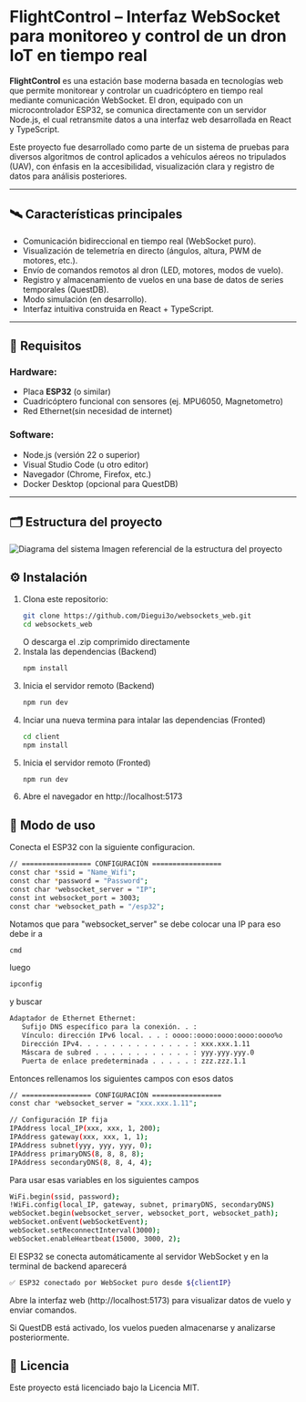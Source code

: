 # FlightControl – Interfaz WebSocket para monitoreo y control de un dron IoT en tiempo real

**FlightControl** es una estación base moderna basada en tecnologías web que permite monitorear y controlar un cuadricóptero en tiempo real mediante comunicación WebSocket. El dron, equipado con un microcontrolador ESP32, se comunica directamente con un servidor Node.js, el cual retransmite datos a una interfaz web desarrollada en React y TypeScript.

Este proyecto fue desarrollado como parte de un sistema de pruebas para diversos algoritmos de control aplicados a vehículos aéreos no tripulados (UAV), con énfasis en la accesibilidad, visualización clara y registro de datos para análisis posteriores.

---

## 🛰️ Características principales

- Comunicación bidireccional en tiempo real (WebSocket puro).
- Visualización de telemetría en directo (ángulos, altura, PWM de motores, etc.).
- Envío de comandos remotos al dron (LED, motores, modos de vuelo).
- Registro y almacenamiento de vuelos en una base de datos de series temporales (QuestDB).
- Modo simulación (en desarrollo).
- Interfaz intuitiva construida en React + TypeScript.

---

## 🔧 Requisitos

### Hardware:
- Placa **ESP32** (o similar)
- Cuadricóptero funcional con sensores (ej. MPU6050, Magnetometro)
- Red Ethernet(sin necesidad de internet)

### Software:
- Node.js (versión 22 o superior)
- Visual Studio Code (u otro editor)
- Navegador (Chrome, Firefox, etc.)
- Docker Desktop (opcional para QuestDB)

---

## 🗂️ Estructura del proyecto
![Diagrama del sistema](./assets/diagrama.svg)
Imagen referencial de la estructura del proyecto

## ⚙️ Instalación

1. Clona este repositorio:
   ```bash
   git clone https://github.com/Diegui3o/websockets_web.git
   cd websockets_web
   ```
   O descarga el .zip comprimido directamente
2. Instala las dependencias (Backend)
   ```bash
   npm install
   ```
2. Inicia el servidor remoto (Backend)
   ```bash
   npm run dev
   ```
3. Inciar una nueva termina para intalar las dependencias (Fronted)
   ```bash
   cd client
   npm install
   ```
3. Inicia el servidor remoto (Fronted)
   ```bash
   npm run dev
   ```
4. Abre el navegador en http://localhost:5173

## 🚀 Modo de uso

Conecta el ESP32 con la siguiente configuracion.
   ```bash
   // ================= CONFIGURACIÓN =================
   const char *ssid = "Name_Wifi";
   const char *password = "Password";
   const char *websocket_server = "IP";
   const int websocket_port = 3003;
   const char *websocket_path = "/esp32";
   ```
Notamos que para "websocket_server" se debe colocar una IP para eso debe ir a
   ```bash
   cmd
   ```
luego
   ```bash
   ipconfig
   ```
y buscar
   ```bash
   Adaptador de Ethernet Ethernet:
      Sufijo DNS específico para la conexión. . : 
      Vínculo: dirección IPv6 local. . . : oooo::oooo:oooo:oooo:oooo%o
      Dirección IPv4. . . . . . . . . . . . . . : xxx.xxx.1.11
      Máscara de subred . . . . . . . . . . . . : yyy.yyy.yyy.0
      Puerta de enlace predeterminada . . . . . : zzz.zzz.1.1
   ```
Entonces rellenamos los siguientes campos con esos datos
   ```bash
   // ================= CONFIGURACIÓN =================
   const char *websocket_server = "xxx.xxx.1.11";
   
   // Configuración IP fija
   IPAddress local_IP(xxx, xxx, 1, 200);
   IPAddress gateway(xxx, xxx, 1, 1);
   IPAddress subnet(yyy, yyy, yyy, 0);
   IPAddress primaryDNS(8, 8, 8, 8);
   IPAddress secondaryDNS(8, 8, 4, 4);
   ```
Para usar esas variables en los siguientes campos
   ```bash
   WiFi.begin(ssid, password);
   !WiFi.config(local_IP, gateway, subnet, primaryDNS, secondaryDNS)
   webSocket.begin(websocket_server, websocket_port, websocket_path);
   webSocket.onEvent(webSocketEvent);
   webSocket.setReconnectInterval(3000);
   webSocket.enableHeartbeat(15000, 3000, 2);
   ```
El ESP32 se conecta automáticamente al servidor WebSocket y en la terminal de backend aparecerá
   ```bash
   ✅ ESP32 conectado por WebSocket puro desde ${clientIP}
   ```

Abre la interfaz web (http://localhost:5173) para visualizar datos de vuelo y enviar comandos.

Si QuestDB está activado, los vuelos pueden almacenarse y analizarse posteriormente.

##  📄 Licencia
Este proyecto está licenciado bajo la Licencia MIT.
